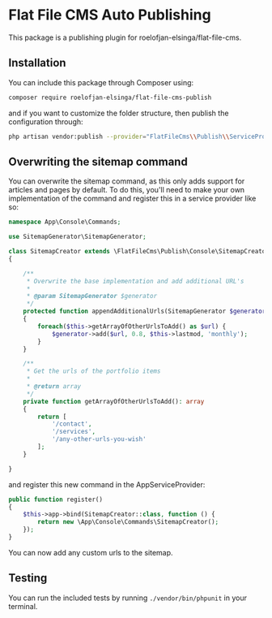 # Flat File CMS Auto Publishing

This package is a publishing plugin for roelofjan-elsinga/flat-file-cms.

## Installation

You can include this package through Composer using:

```bash
composer require roelofjan-elsinga/flat-file-cms-publish
```

and if you want to customize the folder structure, then publish the configuration through:

```bash
php artisan vendor:publish --provider="FlatFileCms\\Publish\\ServiceProvider"
```

## Overwriting the sitemap command

You can overwrite the sitemap command, as this only adds support for articles and 
pages by default. To do this, you'll need to make your own implementation of the 
command and register this in a service provider like so:

```php
namespace App\Console\Commands;

use SitemapGenerator\SitemapGenerator;

class SitemapCreator extends \FlatFileCms\Publish\Console\SitemapCreator
{

    /**
     * Overwrite the base implementation and add additional URL's
     *
     * @param SitemapGenerator $generator
     */
    protected function appendAdditionalUrls(SitemapGenerator $generator): void
    {
        foreach($this->getArrayOfOtherUrlsToAdd() as $url) {
            $generator->add($url, 0.8, $this->lastmod, 'monthly');
        }
    }

    /**
     * Get the urls of the portfolio items
     *
     * @return array
     */
    private function getArrayOfOtherUrlsToAdd(): array
    {
        return [
            '/contact',
            '/services',
            '/any-other-urls-you-wish'
        ];
    }

}
```

and register this new command in the AppServiceProvider:

```php
public function register()
{
    $this->app->bind(SitemapCreator::class, function () {
        return new \App\Console\Commands\SitemapCreator();
    });
}
```

You can now add any custom urls to the sitemap.

## Testing

You can run the included tests by running ``./vendor/bin/phpunit`` in your terminal.